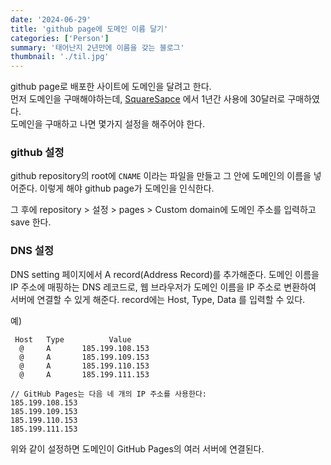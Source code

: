 ```yaml
---
date: '2024-06-29'
title: 'github page에 도메인 이름 달기'
categories: ['Person']
summary: '태어난지 2년만에 이름을 갖는 블로그'
thumbnail: './til.jpg'
---
```


github page로 배포한 사이트에 도메인을 달려고 한다.<br />
먼저 도메인을 구매해야하는데, [SquareSapce](https://domains.squarespace.com/?_gl=1*13b284t*_up*MQ..&gclid=CjwKCAjw4f6zBhBVEiwATEHFVnQVKEM2nb3ye7rfEEY0eC9KgTi1KjrvtKq7NbmN-5hG3UVV27llKRoCPuAQAvD_BwE&gclsrc=aw.ds) 에서 1년간 사용에 30달러로 구매하였다.<br/>
도메인을 구매하고 나면 몇가지 설정을 해주어야 한다.

### github 설정
github repository의 root에 `CNAME` 이라는 파일을 만들고 그 안에 도메인의 이름을 넣어준다.
이렇게 해야 github page가 도메인을 인식한다.

그 후에 repository > 설정 > pages > Custom domain에 도메인 주소를 입력하고 save 한다.

### DNS 설정
DNS setting 페이지에서 A record(Address Record)를 추가해준다.
도메인 이름을 IP 주소에 매핑하는 DNS 레코드로, 웹 브라우저가 도메인 이름을 IP 주소로 변환하여 서버에 연결할 수 있게 해준다.
record에는 Host,	Type,	Data 를 입력할 수 있다.

예)
```shell
 Host	Type	      Value
  @	    A	    185.199.108.153
  @	    A	    185.199.109.153
  @	    A	    185.199.110.153
  @	    A	    185.199.111.153

// GitHub Pages는 다음 네 개의 IP 주소를 사용한다:
185.199.108.153
185.199.109.153
185.199.110.153
185.199.111.153
```

위와 같이 설정하면 도메인이 GitHub Pages의 여러 서버에 연결된다.